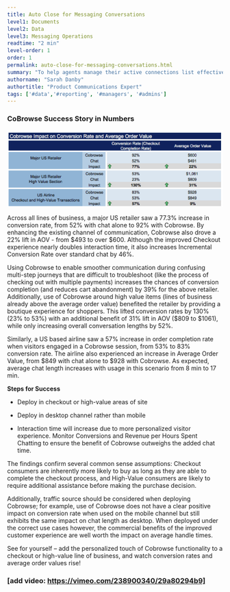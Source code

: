 ```yaml
---
title: Auto Close for Messaging Conversations
level1: Documents
level2: Data
level3: Messaging Operations
readtime: "2 min"
level-order: 1
order: 1
permalink: auto-close-for-messaging-conversations.html
summary: "To help agents manage their active connections list effectively, brands are able to configure conversations to automatically close after they have been inactive for a pre configured amount of time."
authorname: "Sarah Danby"
authortitle: "Product Communications Expert"
tags: ['#data','#reporting', '#managers', '#admins']
---
```


### CoBrowse Success Story in Numbers


![image alt text](img/impact.png)

Across all lines of business, a major US retailer saw a 77.3% increase in conversion rate, from 52% with chat alone to 92% with
Cobrowse. By enhancing the existing channel of communication, Cobrowse also drove a 22% lift in AOV - from $493 to over
$600. Although the improved Checkout experience nearly doubles interaction time, it also increases Incremental Conversion
Rate over standard chat by 46%.

Using Cobrowse to enable smoother communication during confusing multi-step journeys that are difficult to troubleshoot (like
the process of checking out with multiple payments) increases the chances of conversion completion (and reduces cart
abandonment) by 39% for the above retailer. Additionally, use of Cobrowse around high value items (lines of business already
above the average order value) benefited the retailer by providing a boutique experience for shoppers. This lifted conversion
rates by 130% (23% to 53%) with an additional benefit of 31% lift in AOV ($809 to $1061), while only increasing overall
conversation lengths by 52%.

Similarly, a US based airline saw a 57% increase in order completion rate when visitors engaged in a Cobrowse session, from
53% to 83% conversion rate. The airline also experienced an increase in Average Order Value, from $849 with chat alone to
$928 with Cobrowse. As expected, average chat length increases with usage in this scenario from 8 min to 17 min.

**Steps for Success**
* Deploy in checkout or high-value areas of site

* Deploy in desktop channel rather than mobile

* Interaction time will increase due to more personalized visitor experience. Monitor Conversions and Revenue per Hours Spent Chatting to ensure the benefit of Cobrowse outweighs the added chat time.

The findings confirm several common sense assumptions: Checkout consumers are inherently more likely to buy as long as they
are able to complete the checkout process, and High-Value consumers are likely to require additional assistance before making
the purchase decision.

Additionally, traffic source should be considered when deploying Cobrowse; for example, use of Cobrowse does not have a
clear positive impact on conversion rate when used on the mobile channel but still exhibits the same impact on chat length as
desktop. When deployed under the correct use cases however, the commercial benefits of the improved customer experience
are well worth the impact on average handle times.

See for yourself – add the personalized touch of Cobrowse functionality to a checkout or high-value line of business,
and watch conversion rates and average order values rise!

### [add video: https://vimeo.com/238900340/29a80294b9]
